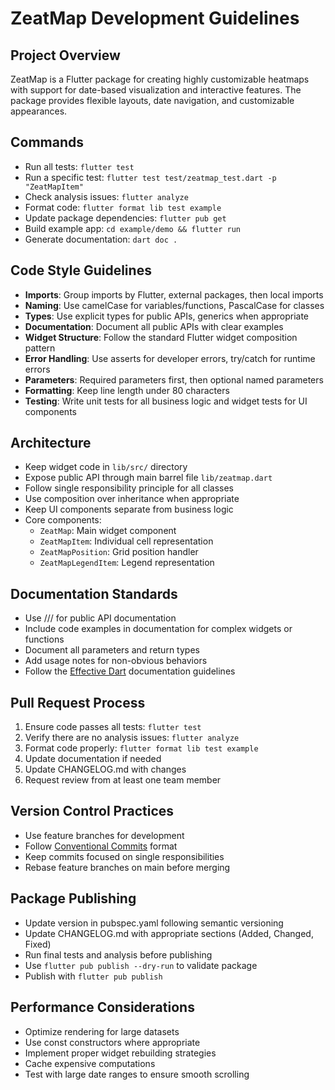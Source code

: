 # ZeatMap Development Guidelines

## Project Overview
ZeatMap is a Flutter package for creating highly customizable heatmaps with support for date-based visualization and interactive features. The package provides flexible layouts, date navigation, and customizable appearances.

## Commands
- Run all tests: `flutter test`
- Run a specific test: `flutter test test/zeatmap_test.dart -p "ZeatMapItem"` 
- Check analysis issues: `flutter analyze`
- Format code: `flutter format lib test example`
- Update package dependencies: `flutter pub get`
- Build example app: `cd example/demo && flutter run`
- Generate documentation: `dart doc .`

## Code Style Guidelines
- **Imports**: Group imports by Flutter, external packages, then local imports
- **Naming**: Use camelCase for variables/functions, PascalCase for classes
- **Types**: Use explicit types for public APIs, generics when appropriate
- **Documentation**: Document all public APIs with clear examples
- **Widget Structure**: Follow the standard Flutter widget composition pattern
- **Error Handling**: Use asserts for developer errors, try/catch for runtime errors
- **Parameters**: Required parameters first, then optional named parameters
- **Formatting**: Keep line length under 80 characters
- **Testing**: Write unit tests for all business logic and widget tests for UI components

## Architecture
- Keep widget code in `lib/src/` directory
- Expose public API through main barrel file `lib/zeatmap.dart`
- Follow single responsibility principle for all classes
- Use composition over inheritance when appropriate
- Keep UI components separate from business logic
- Core components:
  - `ZeatMap`: Main widget component
  - `ZeatMapItem`: Individual cell representation
  - `ZeatMapPosition`: Grid position handler
  - `ZeatMapLegendItem`: Legend representation

## Documentation Standards
- Use /// for public API documentation
- Include code examples in documentation for complex widgets or functions
- Document all parameters and return types
- Add usage notes for non-obvious behaviors
- Follow the [Effective Dart](https://dart.dev/guides/language/effective-dart/documentation) documentation guidelines

## Pull Request Process
1. Ensure code passes all tests: `flutter test`
2. Verify there are no analysis issues: `flutter analyze`
3. Format code properly: `flutter format lib test example`
4. Update documentation if needed
5. Update CHANGELOG.md with changes
6. Request review from at least one team member

## Version Control Practices
- Use feature branches for development
- Follow [Conventional Commits](https://www.conventionalcommits.org/) format
- Keep commits focused on single responsibilities
- Rebase feature branches on main before merging

## Package Publishing
- Update version in pubspec.yaml following semantic versioning
- Update CHANGELOG.md with appropriate sections (Added, Changed, Fixed)
- Run final tests and analysis before publishing
- Use `flutter pub publish --dry-run` to validate package
- Publish with `flutter pub publish`

## Performance Considerations
- Optimize rendering for large datasets
- Use const constructors where appropriate
- Implement proper widget rebuilding strategies
- Cache expensive computations
- Test with large date ranges to ensure smooth scrolling